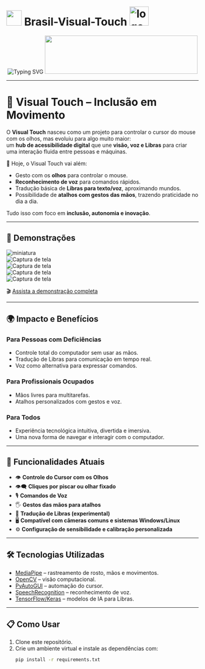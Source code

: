 <div>
<h1> 
  <img width="40" height="40" src="https://cdn.jsdelivr.net/gh/devicons/devicon/icons/python/python-original.svg" />
    Brasil-Visual-Touch
  <img src="https://github.com/user-attachments/assets/3b94c6d6-4440-4a15-9f08-7ca2091769c6" alt="logo visual touch" width="50" height="50">
</h1>
</div>

<div align="center">
<img src="https://readme-typing-svg.demolab.com?font=Fira+Code&pause=1000&background=39000000&center=true&vCenter=true&width=600&lines=Visual-Touch;Samsung+Innovation+Campus+SIC;A+nova+fronteira+da+inclusão+digital" alt="Typing SVG" />
</a>
<img width='400' height='100' src="https://github.com/user-attachments/assets/480dcbb4-cef2-41ea-8dc4-27303433bb46" />
</div>

---

# 🦾 Visual Touch – Inclusão em Movimento

O **Visual Touch** nasceu como um projeto para controlar o cursor do mouse com os olhos, mas evoluiu para algo muito maior:  
um **hub de acessibilidade digital** que une **visão, voz e Libras** para criar uma interação fluida entre pessoas e máquinas.  

🚀 Hoje, o Visual Touch vai além:  
- Gesto com os **olhos** para controlar o mouse.  
- **Reconhecimento de voz** para comandos rápidos.  
- Tradução básica de **Libras para texto/voz**, aproximando mundos.  
- Possibilidade de **atalhos com gestos das mãos**, trazendo praticidade no dia a dia.  

Tudo isso com foco em **inclusão, autonomia e inovação**.  

---

## 🎥 Demonstrações

![miniatura](https://github.com/user-attachments/assets/2773a9cb-524c-4a2e-9e55-3ba819aa6644)  
![Captura de tela](https://github.com/user-attachments/assets/9824460e-8d72-415c-bc39-2dacdb91b3f6)  
![Captura de tela](https://github.com/user-attachments/assets/08f43fd7-c281-403a-8e91-60dee0c4b810)  
![Captura de tela](https://github.com/user-attachments/assets/c8e8a418-382a-4699-9c1b-db143f427f8c)  
![Captura de tela](https://github.com/user-attachments/assets/27011b53-bf8f-413e-923f-9fbc3e8ee715)  

🎬 [Assista a demonstração completa](https://www.youtube.com/watch?v=VWJLNymJehQ&t=20s)

---

## 🌍 Impacto e Benefícios

### Para Pessoas com Deficiências
- Controle total do computador sem usar as mãos.  
- Tradução de Libras para comunicação em tempo real.  
- Voz como alternativa para expressar comandos.  

### Para Profissionais Ocupados
- Mãos livres para multitarefas.  
- Atalhos personalizados com gestos e voz.  

### Para Todos
- Experiência tecnológica intuitiva, divertida e imersiva.  
- Uma nova forma de navegar e interagir com o computador.  

---

## 🧩 Funcionalidades Atuais

- 👁 **Controle do Cursor com os Olhos**  
- 👁‍🗨 **Cliques por piscar ou olhar fixado**  
- 🎙 **Comandos de Voz**  
- 🖐 **Gestos das mãos para atalhos**  
- 🤟 **Tradução de Libras (experimental)**  
- 🖥 **Compatível com câmeras comuns e sistemas Windows/Linux**  
- ⚙️ **Configuração de sensibilidade e calibração personalizada**  

---

## 🛠️ Tecnologias Utilizadas

- [MediaPipe](https://google.github.io/mediapipe/) – rastreamento de rosto, mãos e movimentos.  
- [OpenCV](https://opencv.org/) – visão computacional.  
- [PyAutoGUI](https://pyautogui.readthedocs.io/) – automação do cursor.  
- [SpeechRecognition](https://pypi.org/project/SpeechRecognition/) – reconhecimento de voz.  
- [TensorFlow/Keras](https://www.tensorflow.org/) – modelos de IA para Libras.  

---

## 📋 Como Usar

1. Clone este repositório.  
2. Crie um ambiente virtual e instale as dependências com:  
   ```bash
   pip install -r requirements.txt
